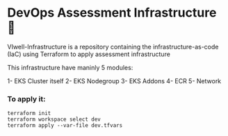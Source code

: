 # DevOps Assessment Infrastructure :department_store:
VIwell-Infrastructure is a repository containing the infrastructure-as-code (IaC) using Terraform to apply assessment infrastructure

This infrastructure have maninly 5 modules:

1- EKS Cluster itself
2- EKS Nodegroup
3- EKS Addons
4- ECR
5- Network

### To apply it:
    terraform init
    terraform workspace select dev
    terraform apply --var-file dev.tfvars

